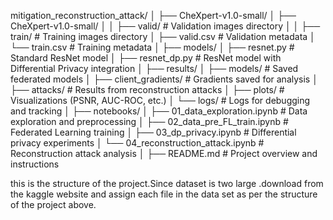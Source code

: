 mitigation_reconstruction_attack/
│
├── CheXpert-v1.0-small/
│   ├── CheXpert-v1.0-small/
│   │   ├── valid/                              # Validation images directory
│   │   ├── train/                              # Training images directory
│   ├── valid.csv                               # Validation metadata
│   └── train.csv                               # Training metadata
│
├── models/
│   ├── resnet.py              # Standard ResNet model
│   ├── resnet_dp.py           # ResNet model with Differential Privacy integration
│
├── results/
│   ├── models/                # Saved federated models
│   ├── client_gradients/      # Gradients saved for analysis
│   ├── attacks/               # Results from reconstruction attacks
│   ├── plots/                 # Visualizations (PSNR, AUC-ROC, etc.)
│   └── logs/                  # Logs for debugging and tracking
│
├── notebooks/
│   ├── 01_data_exploration.ipynb         # Data exploration and preprocessing
│   ├── 02_data_pre_FL_train.ipynb        # Federated Learning training
│   ├── 03_dp_privacy.ipynb               # Differential privacy experiments
│   └── 04_reconstruction_attack.ipynb    # Reconstruction attack analysis
│
├── README.md                              # Project overview and instructions



this is the structure of the project.Since dataset is two large .download from the kaggle website and assign each file in the data set as per the structure of the project above.
